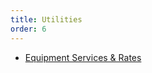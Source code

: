 ```yaml
---
title: Utilities
order: 6
---
```


- [Equipment Services &amp; Rates](https://assets.austinconventioncenter.com/2023/ACC_Equipment_Services_FY2023_v2.pdf)
